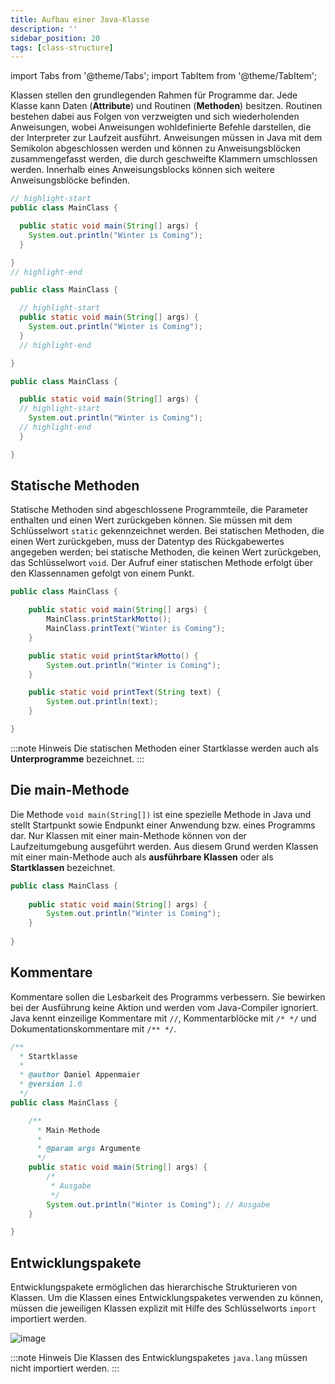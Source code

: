 ```yaml
---
title: Aufbau einer Java-Klasse
description: ''
sidebar_position: 20
tags: [class-structure]
---
```


import Tabs from '@theme/Tabs';
import TabItem from '@theme/TabItem';

Klassen stellen den grundlegenden Rahmen für Programme dar. Jede Klasse kann Daten (**Attribute**) und Routinen (**Methoden**) besitzen. Routinen bestehen dabei aus Folgen von verzweigten und sich wiederholenden Anweisungen, wobei Anweisungen wohldefinierte
Befehle darstellen, die der Interpreter zur Laufzeit ausführt. Anweisungen müssen in Java mit dem Semikolon abgeschlossen werden und können zu Anweisungsblöcken zusammengefasst werden, die durch geschweifte Klammern umschlossen werden. Innerhalb eines 
Anweisungsblocks können sich weitere Anweisungsblöcke befinden.

<Tabs>
  <TabItem value="class" label="Klasse" default>

  ```java title="MainClass.java" showLineNumbers
  // highlight-start
  public class MainClass {

    public static void main(String[] args) {
      System.out.println("Winter is Coming");
    }

  }
  // highlight-end
  ```

  </TabItem>
  <TabItem value="method" label="Methode">

  ```java title="MainClass.java" showLineNumbers
  public class MainClass {

    // highlight-start
    public static void main(String[] args) {
      System.out.println("Winter is Coming");
    }
    // highlight-end

  }
  ```

  </TabItem>
  <TabItem value="statement" label="Anweisung">

  ```java title="MainClass.java" showLineNumbers
  public class MainClass {

    public static void main(String[] args) {
    // highlight-start
      System.out.println("Winter is Coming");
    // highlight-end
    }

  }
  ```
  </TabItem>
</Tabs>

## Statische Methoden
Statische Methoden sind abgeschlossene Programmteile, die Parameter enthalten und einen Wert zurückgeben können. Sie müssen mit dem Schlüsselwort `static` gekennzeichnet werden. Bei statischen Methoden, die einen Wert zurückgeben, muss der Datentyp des 
Rückgabewertes angegeben werden; bei statische Methoden, die keinen Wert zurückgeben, das Schlüsselwort `void`. Der Aufruf einer statischen Methode erfolgt über den Klassennamen gefolgt von einem Punkt.

```java title="MainClass.java" showLineNumbers
public class MainClass {

    public static void main(String[] args) {
        MainClass.printStarkMotto();
        MainClass.printText("Winter is Coming");
    }

    public static void printStarkMotto() {
        System.out.println("Winter is Coming");
    }

    public static void printText(String text) {
        System.out.println(text);
    }

}
```

:::note Hinweis
Die statischen Methoden einer Startklasse werden auch als **Unterprogramme** bezeichnet.
:::

## Die main-Methode
Die Methode `void main(String[])` ist eine spezielle Methode in Java und stellt Startpunkt sowie Endpunkt einer Anwendung bzw. eines Programms dar. Nur Klassen mit einer main-Methode können von der Laufzeitumgebung ausgeführt werden. Aus diesem Grund werden 
Klassen mit einer main-Methode auch als **ausführbare Klassen** oder als **Startklassen** bezeichnet.

```java title="MainClass.java" showLineNumbers
public class MainClass {
    
    public static void main(String[] args) {
        System.out.println("Winter is Coming");
    }
  
}
```

## Kommentare
Kommentare sollen die Lesbarkeit des Programms verbessern. Sie bewirken bei der Ausführung keine Aktion und werden vom Java-Compiler ignoriert. Java kennt einzeilige Kommentare mit `//`, Kommentarblöcke mit `/* */` und Dokumentationskommentare mit `/** */`.

```java title="MainClass.java" showLineNumbers
/**
  * Startklasse
  *
  * @author Daniel Appenmaier
  * @version 1.0
  */
public class MainClass {

    /**
      * Main-Methode
      *
      * @param args Argumente
      */
    public static void main(String[] args) { 
        /*
         * Ausgabe
         */
        System.out.println("Winter is Coming"); // Ausgabe
    }

}
```

## Entwicklungspakete
Entwicklungspakete ermöglichen das hierarchische Strukturieren von Klassen. Um die Klassen eines Entwicklungspaketes verwenden zu können, müssen die jeweiligen Klassen explizit mit Hilfe des Schlüsselworts `import` importiert werden.

![image](https://user-images.githubusercontent.com/47243617/170759984-5caa0e1a-f29c-4c88-95e4-8eecb8f3e3a3.png)

:::note Hinweis
Die Klassen des Entwicklungspaketes `java.lang` müssen nicht importiert werden.
:::
